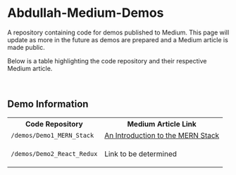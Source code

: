 # Abdullah-Medium-Demos
A repository containing code for demos published to Medium. This page will update as more in the future as demos are prepared and a Medium article is made public.

Below is a table highlighting the code repository and their respective Medium article.

<br />

## Demo Information
<table>
    <tr>
        <th>
            Code Repository
        </th>
        <th>
            Medium Article Link
        </th>
    </tr>
    <tr>
        <td>
            <code>/demos/Demo1_MERN_Stack</code>
        </td>
        <td>
            <a href="https://medium.com/@abdullah_95/an-introduction-to-the-mern-stack-75b03649687e">An Introduction to the MERN Stack</a>
        </td>
    </tr>
    <tr>
        <td>
            <code>/demos/Demo2_React_Redux</code>
        </td>
        <td>
            <p>Link to be determined</p>
        </td>
    </tr>
</table>